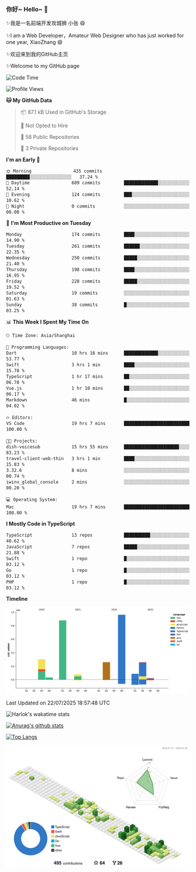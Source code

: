 ### 你好~ Hello~ 👋

✨我是一名前端开发攻城狮 小张 😄

✨I am a Web Developer，Amateur Web Designer who has just worked for one year, XiaoZhang 😄

✨欢迎来到我的GitHub主页

✨Welcome to my GitHub page
<!--
**7148505/7148505** is a ✨ _special_ ✨ repository because its `README.md` (this file) appears on your GitHub profile.

Here are some ideas to get you started:

- 🔭 I’m currently working on ...
- 🌱 I’m currently learning ...
- 👯 I’m looking to collaborate on ...
- 🤔 I’m looking for help with ...
- 💬 Ask me about ...
- 📫 How to reach me: ...
- 😄 Pronouns: ...
- ⚡ Fun fact: ...
-->

<!--START_SECTION:waka-->
![Code Time](http://img.shields.io/badge/Code%20Time-2%2C784%20hrs%2011%20mins-blue)

![Profile Views](http://img.shields.io/badge/Profile%20Views-0-blue)

**🐱 My GitHub Data** 

> 📦 87.1 kB Used in GitHub's Storage 
 > 
> 🚫 Not Opted to Hire
 > 
> 📜 58 Public Repositories 
 > 
> 🔑 3 Private Repositories 
 > 
**I'm an Early 🐤** 

```text
🌞 Morning                435 commits         █████████░░░░░░░░░░░░░░░░   37.24 % 
🌆 Daytime                609 commits         █████████████░░░░░░░░░░░░   52.14 % 
🌃 Evening                124 commits         ███░░░░░░░░░░░░░░░░░░░░░░   10.62 % 
🌙 Night                  0 commits           ░░░░░░░░░░░░░░░░░░░░░░░░░   00.00 % 
```
📅 **I'm Most Productive on Tuesday** 

```text
Monday                   174 commits         ████░░░░░░░░░░░░░░░░░░░░░   14.90 % 
Tuesday                  261 commits         ██████░░░░░░░░░░░░░░░░░░░   22.35 % 
Wednesday                250 commits         █████░░░░░░░░░░░░░░░░░░░░   21.40 % 
Thursday                 198 commits         ████░░░░░░░░░░░░░░░░░░░░░   16.95 % 
Friday                   228 commits         █████░░░░░░░░░░░░░░░░░░░░   19.52 % 
Saturday                 19 commits          ░░░░░░░░░░░░░░░░░░░░░░░░░   01.63 % 
Sunday                   38 commits          █░░░░░░░░░░░░░░░░░░░░░░░░   03.25 % 
```


📊 **This Week I Spent My Time On** 

```text
🕑︎ Time Zone: Asia/Shanghai

💬 Programming Languages: 
Dart                     10 hrs 16 mins      █████████████░░░░░░░░░░░░   53.77 % 
Swift                    3 hrs 1 min         ████░░░░░░░░░░░░░░░░░░░░░   15.78 % 
TypeScript               1 hr 17 mins        ██░░░░░░░░░░░░░░░░░░░░░░░   06.78 % 
Vue.js                   1 hr 10 mins        ██░░░░░░░░░░░░░░░░░░░░░░░   06.17 % 
Markdown                 46 mins             █░░░░░░░░░░░░░░░░░░░░░░░░   04.02 % 

🔥 Editors: 
VS Code                  19 hrs 7 mins       █████████████████████████   100.00 % 

🐱‍💻 Projects: 
dish-voicesub            15 hrs 55 mins      █████████████████████░░░░   83.23 % 
travel-client-web-thin   3 hrs 1 min         ████░░░░░░░░░░░░░░░░░░░░░   15.83 % 
3.32.6                   8 mins              ░░░░░░░░░░░░░░░░░░░░░░░░░   00.74 % 
iwinv_global_console     2 mins              ░░░░░░░░░░░░░░░░░░░░░░░░░   00.20 % 

💻 Operating System: 
Mac                      19 hrs 7 mins       █████████████████████████   100.00 % 
```

**I Mostly Code in TypeScript** 

```text
TypeScript               13 repos            ██████████░░░░░░░░░░░░░░░   40.62 % 
JavaScript               7 repos             █████░░░░░░░░░░░░░░░░░░░░   21.88 % 
Swift                    1 repo              █░░░░░░░░░░░░░░░░░░░░░░░░   03.12 % 
Go                       1 repo              █░░░░░░░░░░░░░░░░░░░░░░░░   03.12 % 
PHP                      1 repo              █░░░░░░░░░░░░░░░░░░░░░░░░   03.12 % 
```



**Timeline**

![Lines of Code chart](https://raw.githubusercontent.com/littleCareless/littleCareless/master/assets/bar_graph.png)


 Last Updated on 22/07/2025 18:57:48 UTC
<!--END_SECTION:waka-->
![Harlok's wakatime stats](https://github-readme-stats.vercel.app/api/wakatime?username=littleCareless)

[![Anurag's github stats](https://github-readme-stats.vercel.app/api?username=littleCareless)](https://github.com/anuraghazra/github-readme-stats)

[![Top Langs](https://github-readme-stats.vercel.app/api/top-langs/?username=littleCareless&layout=compact)](https://github.com/anuraghazra/github-readme-stats)

![](./profile-3d-contrib/profile-green-animate.svg)
